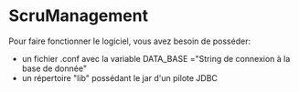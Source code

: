# ScruManagement

Pour faire fonctionner le logiciel, vous avez besoin de posséder:
 - un fichier .conf avec la variable DATA_BASE ="String de connexion à la base de donnée"
 - un répertoire "lib" possédant le jar d'un pilote JDBC